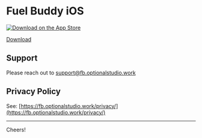 # Fuel Buddy iOS

<p align="left">
    <a href="https://apps.apple.com/us/app/fuel-buddy-find-cheap-fuel/id6740751676">
        <img src="https://upload.wikimedia.org/wikipedia/commons/3/3c/Download_on_the_App_Store_Badge.svg" alt="Download on the App Store">
    </a>
</p>

[Download](https://apps.apple.com/us/app/fuel-buddy-find-cheap-fuel/id6740751676)

<!-- <p align="middle">
  <img src="assets/overseer0.png?raw=true" width="32%"></img>
  <img src="assets/overseer1.png?raw=true" width="32%"></img>
  <img src="assets/overseer2.png?raw=true" width="32%"></img>
</p>

<p align="middle">
  <img src="assets/overseer3.png?raw=true" width="32%"></img>
  <img src="assets/overseer4.png?raw=true" width="32%"></img>
  <img src="assets/overseer5.png?raw=true" width="32%"></img>
</p>

<p align="middle">
  <img src="assets/overseer6.png?raw=true" width="32%"></img>
  <img src="assets/overseer7.png?raw=true" width="32%"></img>
</p> -->

## Support

Please reach out to [support@fb.optionalstudio.work](mailto:support@fb.optionalstudio.work)

## Privacy Policy

See: [https://fb.optionalstudio.work/privacy/](https://fb.optionalstudio.work/privacy/)

---
Cheers!
